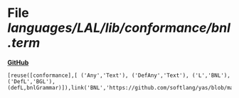 # File _languages/LAL/lib/conformance/bnl.term_
**[GitHub](https://github.com/softlang/yas/blob/master/languages/LAL/lib/conformance/bnl.term)**
```
[reuse([conformance],[ ('Any','Text'), ('DefAny','Text'), ('L','BNL'), ('DefL','BGL'), (defL,bnlGrammar)]),link('BNL','https://github.com/softlang/yas/blob/master/languages/BNL'),link('BGL','https://github.com/softlang/yas/blob/master/languages/BGL'),link(bnlGrammar,'https://github.com/softlang/yas/blob/master/languages/BGL/cs.bgl')].
```
